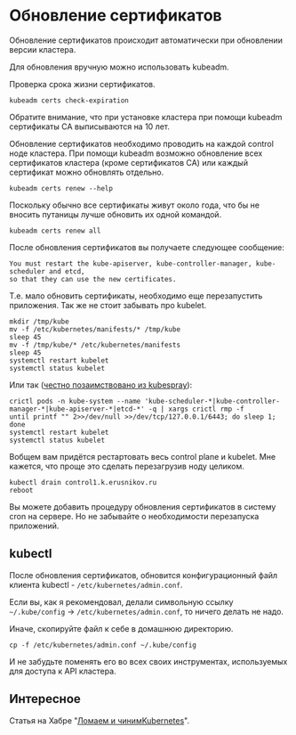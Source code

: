 # Обновление сертификатов

Обновление сертификатов происходит автоматически при обновлении версии кластера.

Для обновления вручную можно использовать kubeadm.

Проверка срока жизни сертификатов. 

```shell
kubeadm certs check-expiration
```

Обратите внимание, что при установке кластера при помощи kubeadm сертификаты CA выписываются на 10 лет.

Обновление сертификатов необходимо проводить на каждой control ноде кластера. При помощи kubeadm 
возможно обновление всех сертификатов кластера (кроме сертификатов CA) или каждый сертификат можно 
обновлять отдельно.

```shell
kubeadm certs renew --help
```

Поскольку обычно все сертификаты живут около года, что бы не вносить путаницы лучше обновить их одной командой.

```shell
kubeadm certs renew all
```

После обновления сертификатов вы получаете следующее сообщение:

```
You must restart the kube-apiserver, kube-controller-manager, kube-scheduler and etcd, 
so that they can use the new certificates.
```

Т.е. мало обновить сертификаты, необходимо еще перезапустить приложения. Так же не стоит забывать про kubelet.

```shell
mkdir /tmp/kube
mv -f /etc/kubernetes/manifests/* /tmp/kube
sleep 45
mv -f /tmp/kube/* /etc/kubernetes/manifests
sleep 45
systemctl restart kubelet
systemctl status kubelet
```

Или так ([честно позаимствовано из kubespray](https://github.com/kubernetes-sigs/kubespray/blob/master/roles/kubernetes/control-plane/templates/k8s-certs-renew.sh.j2)):

```shell
crictl pods -n kube-system --name 'kube-scheduler-*|kube-controller-manager-*|kube-apiserver-*|etcd-*' -q | xargs crictl rmp -f
until printf "" 2>>/dev/null >>/dev/tcp/127.0.0.1/6443; do sleep 1; done
systemctl restart kubelet
systemctl status kubelet
```

Вобщем вам придётся рестартовать весь control plane и kubelet. 
Мне кажется, что проще это сделать перезагрузив ноду целиком.

```shell
kubectl drain control1.k.erusnikov.ru
reboot
```

Вы можете добавить процедуру обновления сертификатов в систему cron на 
сервере. Но не забывайте о необходимости перезапуска приложений.

## kubectl

После обновления сертификатов, обновится конфигурационный файл клиента kubectl - `/etc/kubernetes/admin.conf`.

Если вы, как я рекомендовал, делали символьную ссылку `~/.kube/config` -> `/etc/kubernetes/admin.conf`, то
ничего делать не надо.

Иначе, скопируйте файл к себе в домашнюю директорию.

```shell
cp -f /etc/kubernetes/admin.conf ~/.kube/config
```

И не забудьте поменять его во всех своих инструментах, используемых для доступа к API кластера.

## Интересное

Статья на Хабре "[Ломаем и чинимKubernetes](https://habr.com/ru/post/541118/)".
